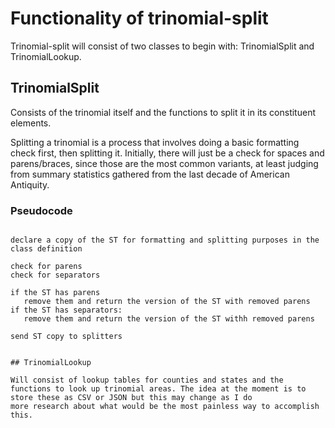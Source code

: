 # Functionality of trinomial-split

Trinomial-split will consist of two classes to begin with: TrinomialSplit and TrinomialLookup.

## TrinomialSplit

Consists of the trinomial itself and the functions to split it in its constituent elements.

Splitting a trinomial is a process that involves doing a basic formatting check first, then splitting it. Initially, there will just be a check for spaces and parens/braces, since those 
are the most common variants, at least judging from summary statistics gathered from the last decade of American Antiquity. 

### Pseudocode

```

declare a copy of the ST for formatting and splitting purposes in the class definition

check for parens
check for separators

if the ST has parens
   remove them and return the version of the ST with removed parens
if the ST has separators:
   remove them and return the version of the ST withh removed parens

send ST copy to splitters


## TrinomialLookup

Will consist of lookup tables for counties and states and the functions to look up trinomial areas. The idea at the moment is to store these as CSV or JSON but this may change as I do 
more research about what would be the most painless way to accomplish this.

